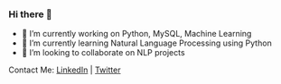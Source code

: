 ### Hi there 👋

<!--
**yogi2099/yogi2099** is a ✨ _special_ ✨ repository because its `README.md` (this file) appears on your GitHub profile.

Here are some ideas to get you started:
-->
- 🔭 I’m currently working on Python, MySQL, Machine Learning
- 🌱 I’m currently learning Natural Language Processing using Python
- 👯 I’m looking to collaborate on NLP projects

<!--
- 🤔 I’m looking for help with ...
- 💬 Ask me about ...
- 📫 How to reach me: ...
- 😄 Pronouns: ...
- ⚡ Fun fact: ...
-->
Contact Me:
[LinkedIn](https://www.linkedin.com/in/yogesh-moharana/) | [Twitter](https://twitter.com/YogeshMoharana)
